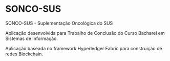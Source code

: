 # SONCO-SUS
SONCO-SUS - Suplementação Oncológica do SUS

Aplicação desenvolvida para Trabalho de Conclusão do Curso Bacharel em Sistemas de Informação. 

Aplicação baseada no framework Hyperledger Fabric para construição de redes Blockchain.

